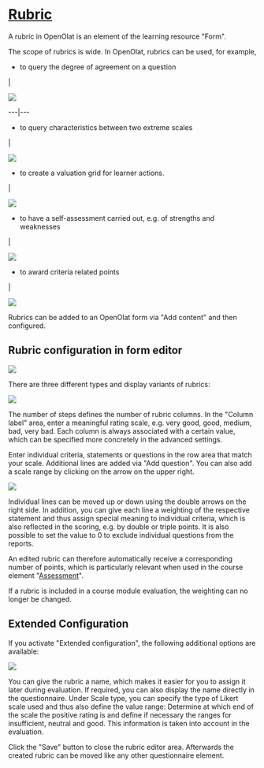 #  [Rubric](Rubric.html)

A rubric in OpenOlat is an element of the learning resource "Form".

The scope of rubrics is wide. In OpenOlat, rubrics can be used, for example,

  

  * to query the degree of agreement on a question

|

![](../../download/attachments/108600686/Rubrik_Beispiel1%EF%B9%96version=1&modificationDate=1564128712000&api=v2.jpg)  
  
---|---  
  
  * to query characteristics between two extreme scales

|

![](../../download/attachments/108600686/Rubrik_Beispiel2%EF%B9%96version=1&modificationDate=1564128712000&api=v2.jpg)  
  
  * to create a valuation grid for learner actions.

|

![](../../download/attachments/108600686/Rubrik_Beispiel3%EF%B9%96version=1&modificationDate=1564128712000&api=v2.jpg)  
  
  * to have a self-assessment carried out, e.g. of strengths and weaknesses

|

![](../../download/attachments/108600686/Rubrik_Beispiel4%EF%B9%96version=1&modificationDate=1564128712000&api=v2.jpg)  
  
  * to award criteria related points

|

![](../../download/attachments/108600686/rubrik_skalentexte%EF%B9%96version=1&modificationDate=1564128712000&api=v2.jpg)  
  
Rubrics can be added to an OpenOlat form via "Add content" and then
configured.

## Rubric configuration in form editor

![](../../download/attachments/108600686/Rubric_add_EN.png)

  

There are three different types and display variants of rubrics:

![](../../download/attachments/108600686/Scale_types_EN.png)

The number of steps defines the number of rubric columns. In the "Column
label" area, enter a meaningful rating scale, e.g. very good, good, medium,
bad, very bad.  Each column is always associated with a certain value, which
can be specified more concretely in the advanced settings.

Enter individual criteria, statements or questions in the row area that match
your scale. Additional lines are added via "Add question". You can also add a
scale range by clicking on the arrow on the upper right.

![](../../download/attachments/108600686/Rubric_scale_EN.png)

Individual lines can be moved up or down using the double arrows on the right
side. In addition, you can give each line a weighting of the respective
statement and thus assign special meaning to individual criteria, which is
also reflected in the scoring, e.g. by double or triple points. It is also
possible to set the value to 0 to exclude individual questions from the
reports.

An edited rubric can therefore automatically receive a corresponding number of
points, which is particularly relevant when used in the course element
"[Assessment](Knowledge+Transfer.html)".

If a rubric is included in a course module evaluation, the weighting can no
longer be changed.

## Extended Configuration

If you activate "Extended configuration", the following additional options are
available:

![](../../download/attachments/108600686/Rubric_advanced_EN.png)

You can give the rubric a name, which makes it easier for you to assign it
later during evaluation. If required, you can also display the name directly
in the questionnaire. Under Scale type, you can specify the type of Likert
scale used and thus also define the value range: Determine at which end of the
scale the positive rating is and define if necessary the ranges for
insufficient, neutral and good. This information is taken into account in the
evaluation.

Click the "Save" button to close the rubric editor area. Afterwards the
created rubric can be moved like any other questionnaire element.

  

